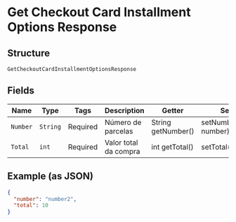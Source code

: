 
# Get Checkout Card Installment Options Response

## Structure

`GetCheckoutCardInstallmentOptionsResponse`

## Fields

| Name | Type | Tags | Description | Getter | Setter |
|  --- | --- | --- | --- | --- | --- |
| `Number` | `String` | Required | Número de parcelas | String getNumber() | setNumber(String number) |
| `Total` | `int` | Required | Valor total da compra | int getTotal() | setTotal(int total) |

## Example (as JSON)

```json
{
  "number": "number2",
  "total": 10
}
```

